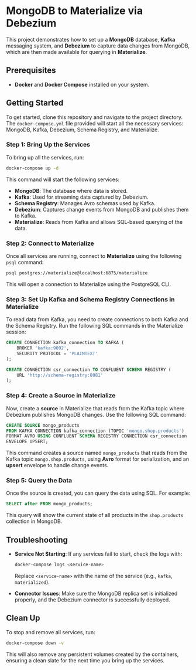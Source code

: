 # MongoDB to Materialize via Debezium

This project demonstrates how to set up a **MongoDB** database, **Kafka** messaging system, and **Debezium** to capture data changes from MongoDB, which are then made available for querying in **Materialize**.

## Prerequisites

- **Docker** and **Docker Compose** installed on your system.

## Getting Started

To get started, clone this repository and navigate to the project directory. The `docker-compose.yml` file provided will start all the necessary services: MongoDB, Kafka, Debezium, Schema Registry, and Materialize.

### Step 1: Bring Up the Services

To bring up all the services, run:

```bash
docker-compose up -d
```

This command will start the following services:
- **MongoDB**: The database where data is stored.
- **Kafka**: Used for streaming data captured by Debezium.
- **Schema Registry**: Manages Avro schemas used by Kafka.
- **Debezium**: Captures change events from MongoDB and publishes them to Kafka.
- **Materialize**: Reads from Kafka and allows SQL-based querying of the data.

### Step 2: Connect to Materialize

Once all services are running, connect to **Materialize** using the following `psql` command:

```bash
psql postgres://materialize@localhost:6875/materialize
```

This will open a connection to Materialize using the PostgreSQL CLI.

### Step 3: Set Up Kafka and Schema Registry Connections in Materialize

To read data from Kafka, you need to create connections to both Kafka and the Schema Registry. Run the following SQL commands in the Materialize session:

```sql
CREATE CONNECTION kafka_connection TO KAFKA (
    BROKER 'kafka:9092',
    SECURITY PROTOCOL = 'PLAINTEXT'
);

CREATE CONNECTION csr_connection TO CONFLUENT SCHEMA REGISTRY (
    URL 'http://schema-registry:8081'
);
```

### Step 4: Create a Source in Materialize

Now, create a **source** in Materialize that reads from the Kafka topic where Debezium publishes MongoDB changes. Use the following SQL command:

```sql
CREATE SOURCE mongo_products
FROM KAFKA CONNECTION kafka_connection (TOPIC 'mongo.shop.products')
FORMAT AVRO USING CONFLUENT SCHEMA REGISTRY CONNECTION csr_connection
ENVELOPE UPSERT;
```

This command creates a source named `mongo_products` that reads from the Kafka topic `mongo.shop.products`, using **Avro** format for serialization, and an **upsert** envelope to handle change events.

### Step 5: Query the Data

Once the source is created, you can query the data using SQL. For example:

```sql
SELECT after FROM mongo_products;
```

This query will show the current state of all products in the `shop.products` collection in MongoDB.

## Troubleshooting

- **Service Not Starting**: If any services fail to start, check the logs with:
  ```bash
  docker-compose logs <service-name>
  ```
  Replace `<service-name>` with the name of the service (e.g., `kafka`, `materialized`).

- **Connector Issues**: Make sure the MongoDB replica set is initialized properly, and the Debezium connector is successfully deployed.

## Clean Up

To stop and remove all services, run:

```bash
docker-compose down -v
```

This will also remove any persistent volumes created by the containers, ensuring a clean slate for the next time you bring up the services.
